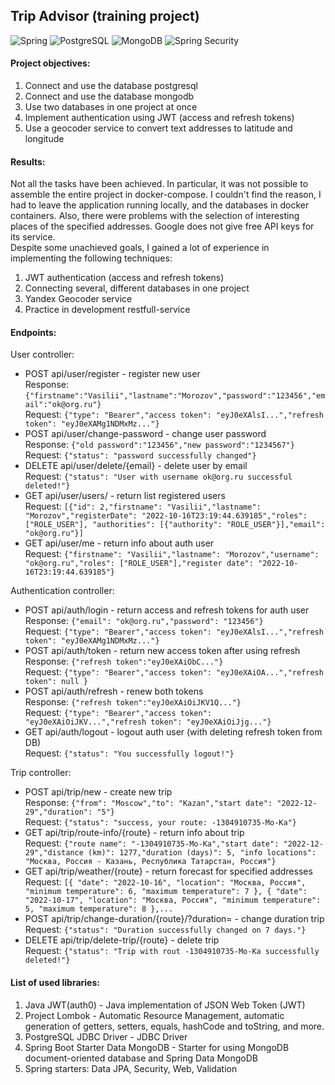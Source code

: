 ## Trip Advisor (training project)

![Spring](https://img.shields.io/badge/Spring-6DB33F?style=for-the-badge&logo=spring&logoColor=white)
![PostgreSQL](https://img.shields.io/badge/PostgreSQL-316192?style=for-the-badge&logo=postgresql&logoColor=white)
![MongoDB](https://img.shields.io/badge/MongoDB-4EA94B?style=for-the-badge&logo=mongodb&logoColor=white)
![Spring Security](https://img.shields.io/badge/Spring_Security-6DB33F?style=for-the-badge&logo=Spring-Security&logoColor=white)

#### Project objectives:

1. Connect and use the database postgresql
2. Connect and use the database mongodb
3. Use two databases in one project at once
4. Implement authentication using JWT (access and refresh tokens)
5. Use a geocoder service to convert text addresses to latitude and longitude

#### Results:

Not all the tasks have been achieved. In particular, it was not possible to assemble the entire project in
docker-compose.
I couldn't find the reason, I had to leave the application running locally, and the databases in docker containers.
Also, there were problems with the selection of interesting places of the specified addresses.
Google does not give free API keys for its service.</br>
Despite some unachieved goals, I gained a lot of experience in implementing the following techniques:</br>

1. JWT authentication (access and refresh tokens)
2. Connecting several, different databases in one project
3. Yandex Geocoder service
4. Practice in development restfull-service

#### Endpoints:

User controller:

- POST api/user/register - register new user</br>
  Response: ````{"firstname":"Vasilii","lastname":"Morozov","password":"123456","email":"ok@org.ru"}````</br>
  Request: ````{"type": "Bearer","access token": "eyJ0eXAlsI...","refresh token": "eyJ0eXAMg1NDMxMz..."}````</br>
- POST api/user/change-password - change user password</br>
  Response: ````{"old password":"123456","new password":"1234567"}````</br>
  Request: ````{"status": "password successfully changed"}````</br>
- DELETE api/user/delete/{email} - delete user by email</br>
  Request: ````{"status": "User with username ok@org.ru successful deleted!"}````</br>
- GET api/user/users/ - return list registered users</br>
  Request: ````[{"id": 2,"firstname": "Vasilii","lastname": "Morozov","registerDate": "2022-10-16T23:19:44.639185","roles": ["ROLE_USER"],
  "authorities": [{"authority": "ROLE_USER"}],"email": "ok@org.ru"}]````</br>
- GET api/user/me - return info about auth user</br>
  Request: ````{"firstname": "Vasilii","lastname": "Morozov","username": "ok@org.ru","roles":
  ["ROLE_USER"],"register date": "2022-10-16T23:19:44.639185"}````</br>

Authentication controller:

- POST api/auth/login - return access and refresh tokens for auth user</br>
  Response: ````{"email": "ok@org.ru","password": "123456"}````</br>
  Request: ````{"type": "Bearer","access token": "eyJ0eXAlsI...","refresh token": "eyJ0eXAMg1NDMxMz..."}````</br>
- POST api/auth/token - return new access token after using refresh</br>
  Response: ````{"refresh token":"eyJ0eXAiObC..."}````</br>
  Request: ````{"type": "Bearer","access token": "eyJ0eXAiOA...","refresh token": null }````</br>
- POST api/auth/refresh - renew both tokens</br>
  Response: ````{"refresh token":"eyJ0eXAiOiJKV1Q..."}````</br>
  Request: ````{"type": "Bearer","access token": "eyJ0eXAiOiJKV...","refresh token": "eyJ0eXAiOiJjg..."}````</br>
- GET api/auth/logout - logout auth user (with deleting refresh token from DB)</br>
  Request: ````{"status": "You successfully logout!"}````</br>

Trip controller:

- POST api/trip/new - create new trip</br>
  Response: ````{"from": "Moscow","to": "Kazan","start date": "2022-12-29","duration": "5"}````</br>
  Request: ````{"status": "success, your route: -1304910735-Mo-Ka"}````</br>
- GET api/trip/route-info/{route} - return info about trip</br>
  Request: ````{"route name": "-1304910735-Mo-Ka","start date": "2022-12-29","distance (km)": 1277,"duration (days)": 5,
  "info locations": "Москва, Россия - Казань, Республика Татарстан, Россия"}````</br>
- GET api/trip/weather/{route} - return forecast for specified addresses</br>
  Request: ````[{
  "date": "2022-10-16",
  "location": "Москва, Россия",
  "minimum temperature": 6,
  "maximum temperature": 7
  }, {
  "date": "2022-10-17",
  "location": "Москва, Россия",
  "minimum temperature": 5,
  "maximum temperature": 8
  },...````</br>
- POST api/trip/change-duration/{route}/?duration= - change duration trip</br>
  Request: ````{"status": "Duration successfully changed on 7 days."}````</br>
- DELETE api/trip/delete-trip/{route} - delete trip</br>
  Request: ````{"status": "Trip with rout -1304910735-Mo-Ka successfully deleted!"}````</br>

#### List of used libraries:

1. Java JWT(auth0) - Java implementation of JSON Web Token (JWT)
2. Project Lombok - Automatic Resource Management, automatic generation of getters, setters, equals, hashCode and
   toString, and more.
3. PostgreSQL JDBC Driver - JDBC Driver
4. Spring Boot Starter Data MongoDB - Starter for using MongoDB document-oriented database and Spring Data MongoDB
5. Spring starters: Data JPA, Security, Web, Validation

